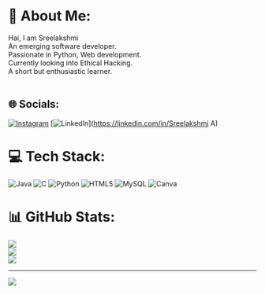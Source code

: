 # 💫 About Me:
Hai, I am Sreelakshmi<br>An emerging software developer.<br>Passionate in Python, Web development.<br>Currently looking into Ethical Hacking.<br>A short but enthusiastic learner.<br><br>


## 🌐 Socials:
[![Instagram](https://img.shields.io/badge/Instagram-%23E4405F.svg?logo=Instagram&logoColor=white)](https://instagram.com/__sreelakshmi_anish__) [![LinkedIn](https://img.shields.io/badge/LinkedIn-%230077B5.svg?logo=linkedin&logoColor=white)](https://linkedin.com/in/Sreelakshmi A) 

# 💻 Tech Stack:
![Java](https://img.shields.io/badge/java-%23ED8B00.svg?style=for-the-badge&logo=java&logoColor=white) ![C](https://img.shields.io/badge/c-%2300599C.svg?style=for-the-badge&logo=c&logoColor=white) ![Python](https://img.shields.io/badge/python-3670A0?style=for-the-badge&logo=python&logoColor=ffdd54) ![HTML5](https://img.shields.io/badge/html5-%23E34F26.svg?style=for-the-badge&logo=html5&logoColor=white) ![MySQL](https://img.shields.io/badge/mysql-%2300f.svg?style=for-the-badge&logo=mysql&logoColor=white) ![Canva](https://img.shields.io/badge/Canva-%2300C4CC.svg?style=for-the-badge&logo=Canva&logoColor=white)
# 📊 GitHub Stats:
![](https://github-readme-stats.vercel.app/api?username=SreelakshmiAnish&theme=dark&hide_border=false&include_all_commits=true&count_private=true)<br/>
![](https://github-readme-streak-stats.herokuapp.com/?user=SreelakshmiAnish&theme=dark&hide_border=false)<br/>
![](https://github-readme-stats.vercel.app/api/top-langs/?username=SreelakshmiAnish&theme=dark&hide_border=false&include_all_commits=true&count_private=true&layout=compact)

---
[![](https://visitcount.itsvg.in/api?id=SreelakshmiAnish&icon=0&color=0)](https://visitcount.itsvg.in)

<!-- Proudly created with GPRM ( https://gprm.itsvg.in ) -->
